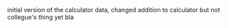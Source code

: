 initial version of the calculator
data, changed addition to calculator but not collegue's thing yet 
bla
